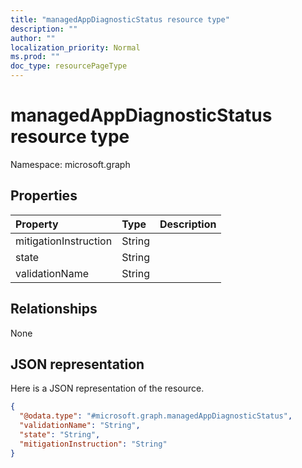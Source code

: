 ```yaml
---
title: "managedAppDiagnosticStatus resource type"
description: ""
author: ""
localization_priority: Normal
ms.prod: ""
doc_type: resourcePageType
---
```


# managedAppDiagnosticStatus resource type


Namespace: microsoft.graph



## Properties
|Property|Type|Description|
|:---|:---|:---|
|mitigationInstruction|String||
|state|String||
|validationName|String||

## Relationships
None

## JSON representation
Here is a JSON representation of the resource.
<!-- {
  "blockType": "resource",
  "@odata.type": "microsoft.graph.managedAppDiagnosticStatus"
}
-->
``` json
{
  "@odata.type": "#microsoft.graph.managedAppDiagnosticStatus",
  "validationName": "String",
  "state": "String",
  "mitigationInstruction": "String"
}
```


